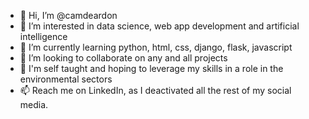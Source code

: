 - 👋 Hi, I’m @camdeardon
- 👀 I’m interested in data science, web app development and artificial intelligence
- 🌱 I’m currently learning python, html, css, django, flask, javascript
- 💞️ I’m looking to collaborate on any and all projects
- 🌳 I'm self taught and hoping to leverage my skills in a role in the environmental sectors
- 📫 Reach me on LinkedIn, as I deactivated all the rest of my social media. 

<!---
camdeardon/camdeardon is a ✨ special ✨ repository because its `README.md` (this file) appears on your GitHub profile.
You can click the Preview link to take a look at your changes.
--->
